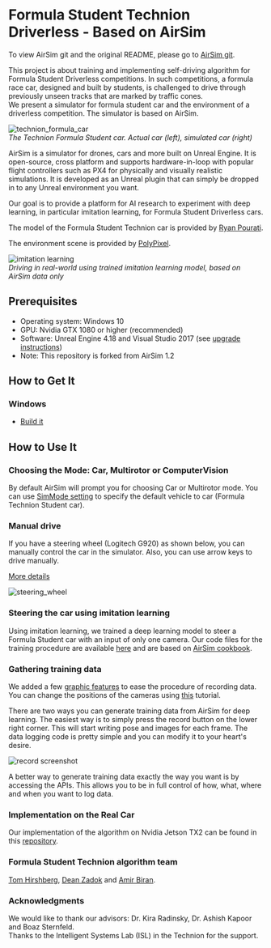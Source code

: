 # Formula Student Technion Driverless - Based on AirSim

To view AirSim git and the original README, please go to [AirSim git](https://github.com/Microsoft/AirSim).

This project is about training and implementing self-driving algorithm for Formula Student Driverless competitions. In such competitions, a formula race car, designed and built by students, is challenged to drive through previously unseen tracks that are marked by traffic cones.  
We present a simulator for formula student car and the environment of a driverless competition. The simulator is based on AirSim.  

![technion_formula_car](images/technion/technion_formula_car.png)  
*The Technion Formula Student car. Actual car (left), simulated car (right)*  

AirSim is a simulator for drones, cars and more built on Unreal Engine. It is open-source, cross platform and supports hardware-in-loop with popular flight controllers such as PX4 for physically and visually realistic simulations. It is developed as an Unreal plugin that can simply be dropped in to any Unreal environment you want.  

Our goal is to provide a platform for AI research to experiment with deep learning, in particular imitation learning, for Formula Student Driverless cars.  

The model of the Formula Student Technion car is provided by [Ryan Pourati](https://www.linkedin.com/in/ryanpo).

The environment scene is provided by [PolyPixel](https://www.polypixel3d.com/).

![imitation learning](images/technion/imitation_learning_real_example.gif)  
*Driving in real-world using trained imitation learning model, based on AirSim data only*  

## Prerequisites

* Operating system: Windows 10
* GPU: Nvidia GTX 1080 or higher (recommended)
* Software: Unreal Engine 4.18 and Visual Studio 2017 (see [upgrade instructions](https://github.com/Microsoft/AirSim/blob/master/docs/unreal_upgrade.md))
* Note: This repository is forked from AirSim 1.2

## How to Get It

### Windows
* [Build it](build_FSTDriverless_windows)

## How to Use It

### Choosing the Mode: Car, Multirotor or ComputerVision
By default AirSim will prompt you for choosing Car or Multirotor mode. You can use [SimMode setting](https://github.com/Microsoft/AirSim/blob/master/docs/settings.md#simmode) to specify the default vehicle to car (Formula Technion Student car).

### Manual drive

If you have a steering wheel (Logitech G920) as shown below, you can manually control the car in the simulator. Also, you can use arrow keys to drive manually.

[More details](https://github.com/Microsoft/AirSim/blob/master/docs/steering_wheel_installation.md)

![steering_wheel](images/steering_wheel.gif)

### Steering the car using imitation learning

Using imitation learning, we trained a deep learning model to steer a Formula Student car with an input of only one camera. Our code files for the training procedure are available [here](https://github.com/FSTDriverless/AirSim/tree/master/PythonClient/imitation_learning) and are based on [AirSim cookbook](https://github.com/Microsoft/AutonomousDrivingCookbook).

### Gathering training data

We added a few [graphic features](graphic_features) to ease the procedure of recording data.  
You can change the positions of the cameras using [this](cameras_positioning) tutorial.  

There are two ways you can generate training data from AirSim for deep learning. The easiest way is to simply press the record button on the lower right corner. This will start writing pose and images for each frame. The data logging code is pretty simple and you can modify it to your heart's desire.

![record screenshot](images/technion/recording_button_small.png)

A better way to generate training data exactly the way you want is by accessing the APIs. This allows you to be in full control of how, what, where and when you want to log data. 

### Implementation on the Real Car 

Our implementation of the algorithm on Nvidia Jetson TX2 can be found in this [repository](https://github.com/FSTDriverless/FSTImplementation).  

### Formula Student Technion algorithm team

[Tom Hirshberg](https://www.linkedin.com/in/tom-hirshberg-93935b16b/), [Dean Zadok](https://www.linkedin.com/in/dean-zadok-36886791/) and [Amir Biran](https://www.linkedin.com/in/amir-biran-199891125/).  

### Acknowledgments  

We would like to thank our advisors: Dr. Kira Radinsky, Dr. Ashish Kapoor and Boaz Sternfeld.  
Thanks to the Intelligent Systems Lab (ISL) in the Technion for the support.